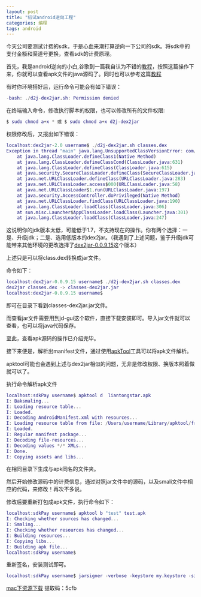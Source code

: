 ```yaml
---
layout: post
title: "初试android逆向工程"
categories: 编程
tags: android
---
```



今天公司要测试计费的sdk，于是心血来潮打算逆向一下公司的sdk。将sdk中的支付金额和渠道号更换，查看sdk的计费原理。

首先，我是android逆向的小白,谷歌到一篇我自认为不错的[教程](https://techstarspace.wordpress.com/2015/05/04/reverse-engineering-3-dex2jar-with-jd-gui-decompiler/)，按照这篇操作下来，你就可以查看apk文件的java源码了。同时也可以参考这篇[教程](http://blog.csdn.net/wirelessqa/article/details/8997168)

有时你环境搭好后，运行命令可能会有如下错误：

```matlab
-bash: ./d2j-dex2jar.sh: Permission denied
```

在终端输入命令，修改执行脚本的权限，也可以修改所有的文件权限:

```matlab
$ sudo chmod a+x * 或 $ sudo chmod a+x d2j-dex2jar
```

权限修改后，又报出如下错误：

```matlab
localhost:dex2jar-2.0 username$ ./d2j-dex2jar.sh classes.dex
Exception in thread "main" java.lang.UnsupportedClassVersionError: com/googlecode/dex2jar/tools/Dex2jarCmd : Unsupported major.minor version 51.0
	at java.lang.ClassLoader.defineClass1(Native Method)
	at java.lang.ClassLoader.defineClassCond(ClassLoader.java:631)
	at java.lang.ClassLoader.defineClass(ClassLoader.java:615)
	at java.security.SecureClassLoader.defineClass(SecureClassLoader.java:141)
	at java.net.URLClassLoader.defineClass(URLClassLoader.java:283)
	at java.net.URLClassLoader.access$000(URLClassLoader.java:58)
	at java.net.URLClassLoader$1.run(URLClassLoader.java:197)
	at java.security.AccessController.doPrivileged(Native Method)
	at java.net.URLClassLoader.findClass(URLClassLoader.java:190)
	at java.lang.ClassLoader.loadClass(ClassLoader.java:306)
	at sun.misc.Launcher$AppClassLoader.loadClass(Launcher.java:301)
	at java.lang.ClassLoader.loadClass(ClassLoader.java:247)
```
这说明你的jdk版本太低，可能低于1.7，不支持现在的操作。你有两个选择：一是、升级jdk；二是、选用低版本的dex2jar。（我遇到了上述问题，鉴于升级jdk可能带来其他环境的更改选择了[dex2jar-0.0.9.15](http://sourceforge.net/projects/dex2jar/)这个版本）

上述只是可以将class.dex转换成jar文件。

命令如下：

```matlab
localhost:dex2jar-0.0.9.15 username$ ./d2j-dex2jar.sh classes.dex 
dex2jar classes.dex -> classes-dex2jar.jar
localhost:dex2jar-0.0.9.15 username$ 
```
即可在目录下看到classes-dex2jar.jar文件。

而查看jar文件需要用到jd-gui这个软件，直接下载安装即可。导入jar文件就可以查看，也可以将java代码保存。

至此，查看apk源码的操作已介绍完毕。

接下来便是，解析出manifest文件，通过使用[apkTool](http://connortumbleson.com/apktool/googlecode/)工具可以将apk文件解析。

apktool可能也会遇到上述与dex2jar相似的问题，无非是修改权限、换版本照着做就可以了。

执行命令解析apk文件

```matlab
localhost:sdkPay username$ apktool d  liantongstar.apk 
I: Baksmaling...
I: Loading resource table...
I: Loaded.
I: Decoding AndroidManifest.xml with resources...
I: Loading resource table from file: /Users/username/Library/apktool/framework/1.apk
I: Loaded.
I: Regular manifest package...
I: Decoding file-resources...
I: Decoding values */* XMLs...
I: Done.
I: Copying assets and libs...
```
在相同目录下生成与apk同名的文件夹。

然后开始修改源码中的计费信息，通过对照jar文件中的源码，以及smali文件中相应的代码，来修改！再次不多说。

修改后要重新打包成apk文件，执行命令如下：

```matlab
localhost:sdkPay username$ apktool b "test" test.apk 
I: Checking whether sources has changed...
I: Smaling...
I: Checking whether resources has changed...
I: Building resources...
I: Copying libs...
I: Building apk file...
localhost:sdkPay username$
```

重新签名，安装测试即可。

```matlab
localhost:sdkPay username$ jarsigner -verbose -keystore my.keystore -signedjar newTest.apk -digestalg SHA1 -sigalg MD5withRSA  test.apk  my.keystore
```

[mac下资源下载](http://yunpan.cn/cjeWg8yfpnzjc) 提取码：5cfb




